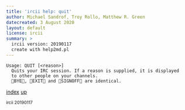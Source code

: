 ```yaml
---
title: 'ircii help: quit'
author: Michael Sandrof, Troy Rollo, Matthew R. Green
datecreated: 3 August 2020
layout: default
license: ircii
summary: >
  ircii version: 20190117
  create with help2md.pl
---
```

```
Usage: QUIT [<reason>]
  Quits your IRC session. If a reason is supplied, it is displayed
  to other people on your channels.
  BYE, EXIT and SIGNOFF are identical.
```

[index](index.html)
[up](..)

<small> ircii 20190117 </small>
